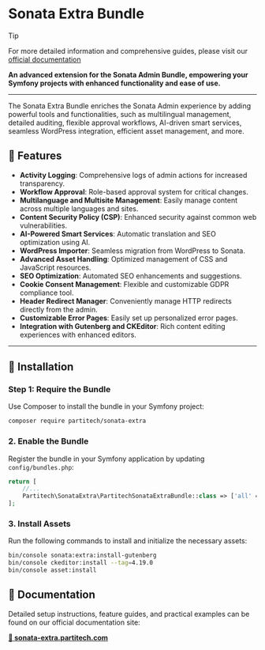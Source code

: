 # Sonata Extra Bundle

> [!TIP]
> For more detailed information and comprehensive guides, please visit our [official documentation](https://automarkdoc.partitech.com/)


**An advanced extension for the Sonata Admin Bundle, empowering your Symfony projects with enhanced functionality and ease of use.**

---

The Sonata Extra Bundle enriches the Sonata Admin experience by adding powerful tools and functionalities, such as multilingual management, detailed auditing, flexible approval workflows, AI-driven smart services, seamless WordPress integration, efficient asset management, and more.

## 📌 Features

- **Activity Logging**: Comprehensive logs of admin actions for increased transparency.
- **Workflow Approval**: Role-based approval system for critical changes.
- **Multilanguage and Multisite Management**: Easily manage content across multiple languages and sites.
- **Content Security Policy (CSP)**: Enhanced security against common web vulnerabilities.
- **AI-Powered Smart Services**: Automatic translation and SEO optimization using AI.
- **WordPress Importer**: Seamless migration from WordPress to Sonata.
- **Advanced Asset Handling**: Optimized management of CSS and JavaScript resources.
- **SEO Optimization**: Automated SEO enhancements and suggestions.
- **Cookie Consent Management**: Flexible and customizable GDPR compliance tool.
- **Header Redirect Manager**: Conveniently manage HTTP redirects directly from the admin.
- **Customizable Error Pages**: Easily set up personalized error pages.
- **Integration with Gutenberg and CKEditor**: Rich content editing experiences with enhanced editors.

---

## 🚀 Installation

### Step 1: Require the Bundle

Use Composer to install the bundle in your Symfony project:

```bash
composer require partitech/sonata-extra
```

### 2. Enable the Bundle

Register the bundle in your Symfony application by updating `config/bundles.php`:

```php
return [
    //...
    Partitech\SonataExtra\PartitechSonataExtraBundle::class => ['all' => true],
];
```

### 3. Install Assets

Run the following commands to install and initialize the necessary assets:

```bash
bin/console sonata:extra:install-gutenberg
bin/console ckeditor:install --tag=4.19.0
bin/console asset:install
```

## 📖 Documentation

Detailed setup instructions, feature guides, and practical examples can be found on our official documentation site:

**[🔗 sonata-extra.partitech.com](https://sonata-extra.partitech.com)**

